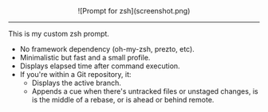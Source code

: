 <center>
![Prompt for zsh](screenshot.png)
</center>

---

This is my custom zsh prompt.

- No framework dependency (oh-my-zsh, prezto, etc).
- Minimalistic but fast and a small profile.
- Displays elapsed time after command execution.
- If you're within a Git repository, it:
    - Displays the active branch.
    - Appends a cue when there's untracked files or unstaged changes, is is the middle of a rebase, or is ahead or behind remote.
